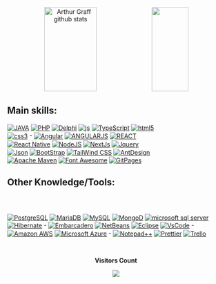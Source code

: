 <div align="center">  
 <img width="49%" height="195px" src="https://github-readme-stats-sigma-five.vercel.app/api?username=Benfic4rthur&show_icons=true&count_private=true&hide_border=true&title_color=00bfbf&icon_color=00bfbf&text_color=c9d1d9&bg_color=0d1117" alt="Arthur Graff github stats" /> 
  <img width="41%" height="195px" src="https://github-readme-stats-sigma-five.vercel.app/api/top-langs/?username=Benfic4rthur&layout=compact&hide_border=true&title_color=00bfbf&text_color=00bfbf&bg_color=0d1117" />
</div>

<!--[![Ashutosh's github activity graph](https://github-readme-activity-graph.cyclic.app/graph?username=Benfic4rthur&bg_color=000000&color=164fc0&line=f5f5f5&point=757070&area=true&hide_border=true)](https://github.com/ashutosh00710/github-readme-activity-graph)
<p align="center">
  <img src="https://github-profile-trophy.vercel.app/?username=Benfic4rthur&theme=dracula&row=2&no-bg=true&column=3&margin-w=15&margin-h=15" />
</p>


<div align="center"> 
<a href="https://www.instagram.com/if.benfica/" target="_blank"><img src="https://img.shields.io/badge/-Instagram-%23E4405F?style=for-the-badge&logo=instagram&logoColor=white"</a>
</div-->
  

## Main skills:
<div style="display: inline-block; width: 350px;">
  <a href="https://www.java.com/" target="_blank"><img align="center" alt="JAVA" src="https://img.shields.io/badge/Java-ED8B00?style=for-the-badge&logo=java&logoColor=white"/></a>
   <a href="https://www.php.net/"><img align="center" alt="PHP" src="https://img.shields.io/badge/PHP-777BB4?style=for-the-badge&logo=php&logoColor=white"/></a>
  <a href="https://www.embarcadero.com/products/delphi"><img align="center" alt="Delphi" src="https://img.shields.io/badge/Delphi-B22222?style=for-the-badge&logo=delphi&logoColor=white"/></a>
  <a href="https://developer.mozilla.org/en-US/docs/Web/JavaScript"><img align="center" alt="js" src="https://img.shields.io/badge/JavaScript-F7DF1E?style=for-the-badge&logo=javascript&logoColor=black" /></a>
  <a href="https://www.typescriptlang.org/"><img align="center" alt="TypeScript" src="https://img.shields.io/badge/TypeScript-007ACC?style=for-the-badge&logo=typescript&logoColor=white" /></a>
  <a href="https://developer.mozilla.org/en-US/docs/Web/Guide/HTML/HTML5"><img align="center" alt="html5" src="https://img.shields.io/badge/HTML5-E34F26?style=for-the-badge&logo=html5&logoColor=white" /></a>
  <a href="https://developer.mozilla.org/en-US/docs/Web/CSS"><img align="center" alt="css3" src="https://img.shields.io/badge/CSS3-1572B6?style=for-the-badge&logo=css3&logoColor=white" /></a> - 
  <a href="https://angular.io/"><img align="center" alt="Angular" src="https://img.shields.io/badge/Angular-DD0031?style=for-the-badge&logo=angular&logoColor=white" /></a>
  <a href="https://angularjs.org/"><img align="center" alt="ANGULARJS" src="https://img.shields.io/badge/AngularJS-E23237?style=for-the-badge&logo=angularjs&logoColor=white" /></a>
  <a href="https://reactjs.org/"><img align="center" alt="REACT" src="https://img.shields.io/badge/React-20232A?style=for-the-badge&logo=react&logoColor=61DAFB" /></a>
  <a href="https://reactnative.dev/"><img align="center" alt="React Native" src="https://img.shields.io/badge/React_Native-20232A?style=for-the-badge&logo=react&logoColor=61DAFB" /></a>
  <a href="https://nodejs.org/en/"><img align="center" alt="NodeJS" src="https://img.shields.io/badge/Node.js-43853D?style=for-the-badge&logo=node.js&logoColor=white" /></a>
  <a href="https://nextjs.org/"><img align="center" alt="NextJs" src="https://img.shields.io/badge/next.js-000000?style=for-the-badge&logo=nextdotjs&logoColor=white"/></a>
  <a href="https://jquery.com/"><img align="center" alt="Jquery" src="https://img.shields.io/badge/jQuery-0769AD?style=for-the-badge&logo=jquery&logoColor=white"/></a>
  <a href="https://www.json.org/"><img align="center" alt="Json" src="https://img.shields.io/badge/json-5E5C5C?style=for-the-badge&logo=json&logoColor=white"/></a>
  <a href="https://getbootstrap.com/"><img align="center" alt="BootStrap" src="https://img.shields.io/badge/Bootstrap-563D7C?style=for-the-badge&logo=bootstrap&logoColor=white"/></a>
  <a href="https://tailwindcss.com/"><img align="center" alt="TailWind CSS" src="https://img.shields.io/badge/Tailwind_CSS-38B2AC?style=for-the-badge&logo=tailwind-css&logoColor=white"/></a>
  <a href="https://ant.design/"><img align="center" alt="AntDesign" src="https://img.shields.io/badge/Ant%20Design-1890FF?style=for-the-badge&logo=antdesign&logoColor=white"/></a>
  <a href="https://maven.apache.org/"><img align="center" alt="Apache Maven" src="https://img.shields.io/badge/apache_maven-C71A36?style=for-the-badge&logo=apachemaven&logoColor=white"/></a>
  <a href="https://fontawesome.com/"><img align="center" alt="Font Awesome" src="https://img.shields.io/badge/Font_Awesome-339AF0?style=for-the-badge&logo=fontawesome&logoColor=white"/></a>
  <a href="https://pages.github.com/"><img  align="center" alt="GitPages" src="https://img.shields.io/badge/GitHub%20Pages-222222?style=for-the-badge&logo=GitHub%20Pages&logoColor=white"/></a>
</div>
  
  
## Other Knowledge/Tools:
<p style="display: inline-block; width: 300px;">


<a href="https://www.postgresql.org"><img  align="center" src="https://img.shields.io/badge/PostgreSQL-316192?style=for-the-badge&logo=postgresql&logoColor=white" alt="PostgreSQL"></a>
<a href="https://mariadb.org/"><img  align="center" src="https://img.shields.io/badge/MariaDB-01529E?style=for-the-badge&logo=mariadb&logoColor=white" alt="MariaDB"></a>
<a href="https://www.mysql.com/"><img  align="center" src="https://img.shields.io/badge/-mysql-0D1117?style=for-the-badge&logo=mysql&labelColor=0D1117" alt="MySQL"></a>
<a href="https://www.mongodb.com/"><img  align="center" src="https://img.shields.io/badge/MongoDB-4EA94B?style=for-the-badge&logo=mongodb&logoColor=white" alt="MongoD"></a>
<a href="https://www.microsoft.com/en-us/sql-server"><img align="center" src="https://img.shields.io/badge/Microsoft%20SQL%20Server-CC2927?style=for-the-badge&logo=microsoft%20sql%20server&logoColor=white" alt="microsoft sql server"></a>
<a href="https://hibernate.org/"><img  align="center" alt="Hibernate" src="https://img.shields.io/badge/Hibernate-59666C?style=for-the-badge&logo=Hibernate&logoColor=white"></a> -
<a href="https://www.embarcadero.com/products/delphi"><img align="center" alt="Embarcadero" src="https://img.shields.io/badge/Delphi_RAD_Studio-B22222?style=for-the-badge&logo=delphi&logoColor=white"></a>
<a href="https://netbeans.apache.org/"><img align="center" alt="NetBeans" src="https://img.shields.io/badge/apache%20netbeans-1B6AC6?style=for-the-badge&logo=apache%20netbeans%20IDE&logoColor=white"/></a>
<a href="https://www.eclipse.org/"><img align="center" alt="Eclipse" src="https://img.shields.io/badge/Eclipse-2C2255?style=for-the-badge&logo=eclipse&logoColor=white"/></a>
<a href="https://code.visualstudio.com/"><img align="center" alt="VsCode" src="https://img.shields.io/badge/VSCode-0078D4?style=for-the-badge&logo=visual%20studio%20code&logoColor=white"/></a> -
<a href="https://aws.amazon.com/"><img align="center" src="https://img.shields.io/badge/Amazon_AWS-232F3E?style=for-the-badge&logo=amazon-aws&logoColor=white" alt="Amazon AWS"></a>
<a href="https://azure.microsoft.com/"><img align="center" src="https://img.shields.io/badge/microsoft%20azure-0089D6?style=for-the-badge&logo=microsoft-azure&logoColor=white" alt="Microsoft Azure"></a> - 
<a href="https://notepad-plus-plus.org/downloads/"><img align="center" alt="Notepad++" src="https://img.shields.io/badge/Notepad++-90E59A.svg?style=for-the-badge&logo=notepad%2B%2B&logoColor=black"/></a>
<a href="https://prettier.io/"><img align="center" alt="Prettier" src="https://img.shields.io/badge/prettier-1A2C34?style=for-the-badge&logo=prettier&logoColor=F7BA3E"/></a>
<a href="https://trello.com/"><img align="center" alt="Trello" src="https://img.shields.io/badge/Trello-0052CC?style=for-the-badge&logo=trello&logoColor=white"></a>
</p>

<div align="center">
<br><p align="centre"><b>Visitors Count</b></p>  
<p align="center"><img align="center" src="https://profile-counter.glitch.me/{Benfic4rthur}/count.svg" /></p> 
<br></div>

